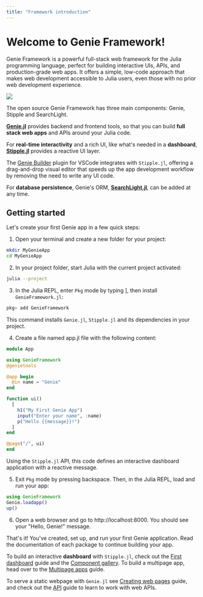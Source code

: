 ```yaml
---
title: "Framework introduction"
---
```


# Welcome to Genie Framework!

Genie Framework is a powerful full-stack web framework for the Julia programming language, perfect for building interactive UIs, APIs, and production-grade web apps. It offers a simple, low-code approach that makes web development accessible to Julia users, even those with no prior web development experience.


<img src="/assets/docs/guides/intro/framework.png">

The open source Genie Framework has three main components: Genie, Stipple and SearchLight.

**[Genie.jl](/framework/genie.jl/docs/)** provides backend and frontend tools, so that you can build **full stack web apps** and APIs around your Julia code.

For **real-time interactivity** and a rich UI, like what's needed in a **dashboard**, **[Stipple.jl](/framework/stipple.jl/docs/)** provides a reactive UI layer.

The [Genie Builder](/geniebuilder) plugin for VSCode integrates with `Stipple.jl`, offering a drag-and-drop visual editor that speeds up the app development workflow by removing the need to write any UI code.

For **database persistence**, Genie's ORM, **[SearchLight.jl](/framework/searchlight.jl/docs)**, can be added at any time.


## Getting started

Let's create your first Genie app in a few quick steps:

1. Open your terminal and create a new folder for your project:

```bash
mkdir MyGenieApp
cd MyGenieApp
```

2. In your project folder, start Julia with the current project activated:

```bash
julia --project
```

3. In the Julia REPL, enter `Pkg` mode by typing ], then install `GenieFramework.jl`:

```julia
pkg> add GenieFramework
```

This command installs `Genie.jl`, `Stipple.jl` and its dependencies in your project.

4. Create a file named app.jl file with the following content:

```julia
module App

using GenieFramework
@genietools

@app begin
  @in name = "Genie"
end

function ui()
  [
    h1("My First Genie App")
    input("Enter your name", :name)
    p("Hello {{message}}!")
  ]
end

@page("/", ui)
end
```

Using the `Stipple.jl` API, this code defines an interactive dashboard application with a reactive message.

5. Exit `Pkg` mode by pressing backspace. Then, in the Julia REPL, load and run your app:

```julia
using GenieFramework
Genie.loadapp()
up()
```

6. Open a web browser and go to http://localhost:8000. You should see your "Hello, Genie!" message.

That's it! You've created, set up, and run your first Genie application. Read the documentation of each package to continue building your app.

To build an interactive **dashboard** with `Stipple.jl`, check out the [First dashboard](/framework/stipple.jl/guides/first-dashboard) guide and the [Component gallery](/framework/stipple.jl/docs/component-gallery). To build a multipage app, head over to the [Multipage apps](/docs/guides/multipage-apps) guide.

To serve a static webpage  with `Genie.jl`  see [Creating web pages](/framework/genie.jl/guides/creating-web-pages) guide, and check out the [API](/framework/genie.jl/guides/creating-an-api) guide to learn to work with web APIs.


